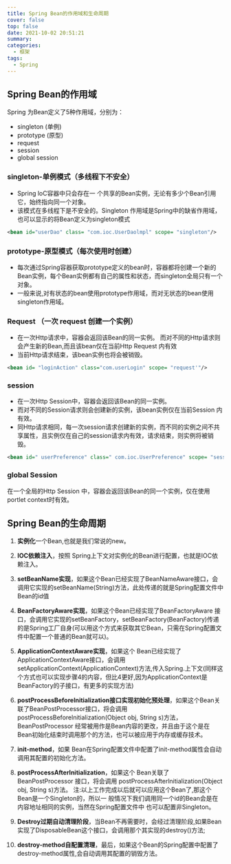 ```yaml
---
title: Spring Bean的作用域和生命周期
cover: false
top: false
date: 2021-10-02 20:51:21
summary:
categories:
  - 框架
tags:
  - Spring
---
```


## Spring Bean的作用域
Spring 为Bean定义了5种作用域，分别为：
- singleton (单例)
- prototype (原型)
- request
- session 
- global session

### singleton-单例模式（多线程下不安全）
- Spring loC容器中只会存在一 个共享的Bean实例，无论有多少个Bean引用它，始终指向同一个对象。
- 该模式在多线程下是不安全的。Singleton 作用域是Spring中的缺省作用域，也可以显示的将Bean定义为singleton模式

```xml
<bean id="userDao" class= "com.ioc.UserDaolmpl" scope= "singleton"/>
```
### prototype-原型模式（每次使用时创建）
-  每次通过Spring容器获取prototype定义的bean时，容器都将创建一个新的Bean实例，每个Bean实例都有自己的属性和状态，而singleton全局只有一个对象。
- 一般来说,对有状态的bean使用prototype作用域，而对无状态的bean使用singleton作用域。

### Request （一次 request 创建一个实例）
- 在一次Http请求中，容器会返回该Bean的同一实例。 而对不同的Http请求则会产生新的Bean,而且该bean仅在当前Http Request 内有效
- 当前Http请求结束，该bean实例也将会被销毁。

```xml
<bean id= "loginAction" class="com.userLogin" scope= "request'"/>
```

### session
- 在一次Http Session中，容器会返回该Bean的同一实例。
- 而对不同的Session请求则会创建新的实例，该bean实例仅在当前Session 内有效。
- 同Http请求相同，每一次session请求创建新的实例，而不同的实例之间不共享属性，且实例仅在自己的session请求内有效，请求结束，则实例将被销毁。

```xml
<bean id=" userPreference" class=" com.ioc.UserPreference" scope= "session"/>
```
### global Session
在一个全局的Http Session 中，容器会返回该Bean的同一个实例，仅在使用portlet context时有效。

## Spring Bean的生命周期
1. **实例化**一个Bean,也就是我们常说的new。

2. **IOC依赖注入**，按照 Spring上下文对实例化的Bean进行配置，也就是IOC依赖注入。

3. **setBeanName实现**，如果这个Bean已经实现了BeanNameAware接口，会调用它实现的setBeanName(String)方法，此处传递的就是Spring配置文件中Bean的id值

4. **BeanFactoryAware实现**，如果这个Bean已经实现了BeanFactoryAware 接口，会调用它实现的setBeanFactory，setBeanFactory(BeanFactory)传递的是Spring工厂自身(可以用这个方式来获取其它Bean，只需在Spring配置文件中配置一个普通的Bean就可以)。


5. **ApplicationContextAware实现**，如果这个 Bean已经实现了ApplicationContextAware接口，会调用
setApplicationContext(ApplicationContext)方法,传入Spring.上下文(同样这个方式也可以实现步骤4的内容，但比4更好,因为ApplicationContext是BeanFactory的子接口，有更多的实现方法)

6. **postProcessBeforelnitialization接口实现初始化预处理**，如果这个Bean关联了BeanPostProcessor接口，将会调用postProcessBeforelnitialization(Object obj, String s)方法，BeanPostProcessor 经常被用作是Bean内容的更改，并且由于这个是在Bean初始化结束时调用那个的方法，也可以被应用于内存或缓存技术。

7. **init-method**，如果 Bean在Spring配置文件中配置了init-method属性会自动调用其配置的初始化方法。

8. **postProcessAfterlnitialization**，如果这个 Bean关联了BeanPostProcessor 接口，将会调用
postProcessAfterlnitialization(Object obj, String s)方法。
注:以上工作完成以后就可以应用这个Bean了,那这个Bean是一个Singleton的，所以一
般情况下我们调用同一个id的Bean会是在内容地址相同的实例，当然在Spring配置文件中
也可以配置非Singleton。

9. **Destroy过期自动清理阶段**，当Bean不再需要时，会经过清理阶段,如果Bean实现了DisposableBean这个接口，会调用那个其实现的destroy()方法;

10. **destroy-method自配置清理**，最后，如果这个Bean的Spring配置中配置了destroy-method属性,会自动调用其配置的销毁方法。

